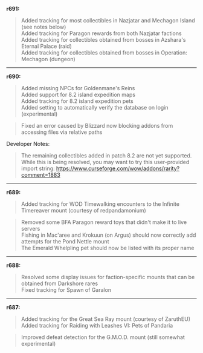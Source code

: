 **r691:**

> Added tracking for most collectibles in Nazjatar and Mechagon Island (see notes below)
<br>Added tracking for Paragon rewards from both Nazjatar factions
<br>Added tracking for collectibles obtained from bosses in Azshara's Eternal Palace (raid)
<br>Added tracking for collectibles obtained from bosses in Operation: Mechagon (dungeon)

-----

**r690:**

> Added missing NPCs for Goldenmane's Reins
<br>Added support for 8.2 island expedition maps
<br>Added tracking for 8.2 island expedition pets
<br>Added setting to automatically verify the database on login (experimental)

> Fixed an error caused by Blizzard now blocking addons from accessing files via relative paths

Developer Notes:
> The remaining collectibles added in patch 8.2 are not yet supported. While this is being resolved, you may want to try this user-provided import string: https://www.curseforge.com/wow/addons/rarity?comment=1883

-----

**r689:**

> Added tracking for WOD Timewalking encounters to the Infinite Timereaver mount (courtesy of redpandamonium)

> Removed some BFA Paragon reward toys that didn't make it to live servers
<br>Fishing in Mac'aree and Krokuun (on Argus) should now correctly add attempts for the Pond Nettle mount
<br>The Emerald Whelpling pet should now be listed with its proper name

-----

**r688:**

> Resolved some display issues for faction-specific mounts that can be obtained from Darkshore rares
<br>Fixed tracking for Spawn of Garalon

-----

**r687:**

> Added tracking for the Great Sea Ray mount (courtesy of ZaruthEU)
<br>Added tracking for Raiding with Leashes VI: Pets of Pandaria

> Improved defeat detection for the G.M.O.D. mount (still somewhat experimental)
